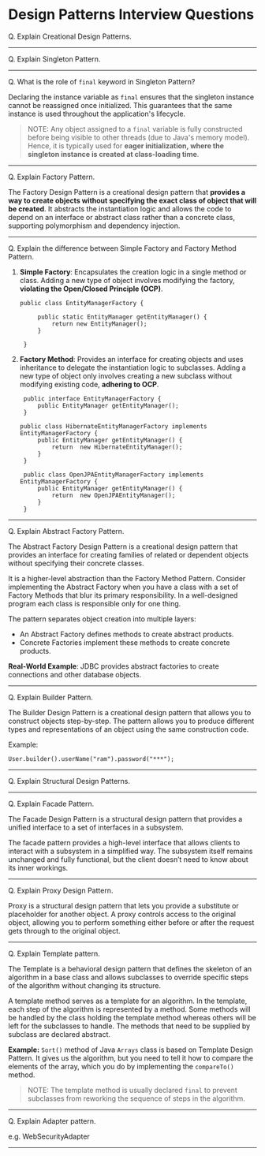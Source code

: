 # Design Patterns Interview Questions

Q. Explain Creational Design Patterns.

---

Q. Explain Singleton Pattern.

---

Q. What is the role of `final` keyword in Singleton Pattern?

Declaring the instance variable as `final` ensures that the singleton instance cannot be reassigned once initialized. This guarantees that the same instance is used throughout the application's lifecycle.

> NOTE: Any object assigned to a `final` variable is fully constructed before being visible to other threads (due to Java's memory model). Hence, it is typically used for **eager initialization, where the singleton instance is created at class-loading time**.

---

Q. Explain Factory Pattern. 

The Factory Design Pattern is a creational design pattern that **provides a way to create objects without specifying the exact class of object that will be created**. It abstracts the instantiation logic and allows the code to depend on an interface or abstract class rather than a concrete class, supporting polymorphism and dependency injection. 

---

Q. Explain the difference between Simple Factory and Factory Method Pattern.

1. **Simple Factory**: Encapsulates the creation logic in a single method or class. Adding a new type of object involves modifying the factory, **violating the Open/Closed Principle (OCP)**.

   ```
   public class EntityManagerFactory {

        public static EntityManager getEntityManager() {
            return new EntityManager();
        }

    }
   ```

2. **Factory Method**: Provides an interface for creating objects and uses inheritance to delegate the instantiation logic to subclasses. Adding a new type of object only involves creating a new subclass without modifying existing code, **adhering to OCP**.

   ```
    public interface EntityManagerFactory {
        public EntityManager getEntityManager();
    }

   public class HibernateEntityManagerFactory implements EntityManagerFactory {
        public EntityManager getEntityManager() {
            return  new HibernateEntityManager();
        }
    }

    public class OpenJPAEntityManagerFactory implements EntityManagerFactory {
        public EntityManager getEntityManager() {
            return  new OpenJPAEntityManager();
        }
    }
   ```

---

Q. Explain Abstract Factory Pattern.

The Abstract Factory Design Pattern is a creational design pattern that provides an interface for creating families of related or dependent objects without specifying their concrete classes. 

It is a higher-level abstraction than the Factory Method Pattern. Consider implementing the Abstract Factory when you have a class with a set of Factory Methods that blur its primary responsibility. In a well-designed program each class is responsible only for one thing. 

The pattern separates object creation into multiple layers:

- An Abstract Factory defines methods to create abstract products.
- Concrete Factories implement these methods to create concrete products.

**Real-World Example**: JDBC provides abstract factories to create connections and other database objects.

---

Q. Explain Builder Pattern.

The Builder Design Pattern is a creational design pattern that allows you to construct objects step-by-step. The pattern allows you to produce different types and representations of an object using the same construction code.

Example:
```
User.builder().userName("ram").password("***");
```

--- 

Q. Explain Structural Design Patterns.

---

Q. Explain Facade Pattern.

The Facade Design Pattern is a structural design pattern that provides a unified interface to a set of interfaces in a subsystem. 

The facade pattern provides a high-level interface that allows clients to interact with a subsystem in a simplified way. The subsystem itself remains unchanged and fully functional, but the client doesn’t need to know about its inner workings.

---

Q. Explain Proxy Design Pattern.

Proxy is a structural design pattern that lets you provide a substitute or placeholder for another object. A proxy controls access to the original object, allowing you to perform something either before or after the request gets through to the original object.

---

Q. Explain Template pattern.

The Template is a behavioral design pattern that defines the skeleton of an algorithm in a base class and allows subclasses to override specific steps of the algorithm without changing its structure. 

A template method serves as a template for an algorithm. In the template, each step of the algorithm is represented by a method. Some methods will be handled by the class holding the template method whereas others will be left for the subclasses to handle. The methods that need to be supplied by subclass are declared abstract.

**Example:** `Sort()` method of Java `Arrays` class is based on Template Design Pattern. It gives us the algorithm, but you need to tell it how to compare the elements of the array, which you do by implementing the `compareTo()` method.

> NOTE: The template method is usually declared `final` to prevent subclasses from reworking the sequence of steps in the algorithm.

---

Q. Explain Adapter pattern.

e.g. WebSecurityAdapter

---



